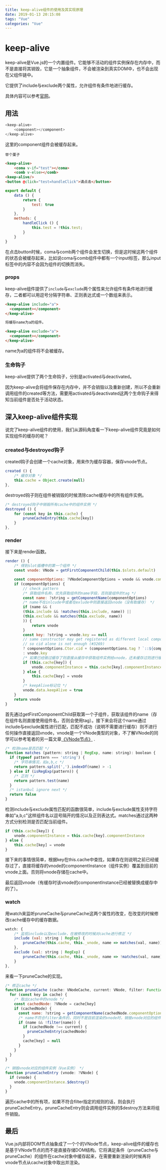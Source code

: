 ```yaml
---
title: keep-alive组件的使用及其实现原理
date: 2019-01-13 20:15:08
tags: "Vue"
categories: "Vue"
---
```


# keep-alive

keep-alive是Vue.js的一个内置组件。它能够不活动的组件实例保存在内存中，而不是直接将其销毁，它是一个抽象组件，不会被渲染到真实DOM中，也不会出现在父组件链中。

它提供了include与exclude两个属性，允许组件有条件地进行缓存。

具体内容可以参考[官网](https://cn.vuejs.org/v2/api/#keep-alive)。

## 用法

```js
<keep-alive>
    <component></component>
</keep-alive>
```

这里的component组件会被缓存起来。

`举个栗子`

```html
<keep-alive>
    <coma v-if="test"></coma>
    <comb v-else></comb>
<keep-alive/>
<button @click="test=handleClick">请点击</button>
```

```js
export default {
    data () {
        return {
            test: true
        }
    },
    methods: {
        handleClick () {
            this.test = !this.test;
        }
    }
}
```

在点击button时候，coma与comb两个组件会发生切换，但是这时候这两个组件的状态会被缓存起来，比如说coma与comb组件中都有一个input标签，那么input标签中的内容不会因为组件的切换而消失。

### props

keep-alive组件提供了`include`与`exclude`两个属性来允许组件有条件地进行缓存，二者都可以用逗号分隔字符串、正则表达式或一个数组来表示。

```html
<keep-alive include="a">
  <component></component>
</keep-alive>
```

```html
将缓存name为a的组件。

<keep-alive exclude="a">
  <component></component>
</keep-alive>
```

name为a的组件将不会被缓存。

### 生命钩子

keep-alive提供了两个生命钩子，分别是activated与deactivated。

因为keep-alive会将组件保存在内存中，并不会销毁以及重新创建，所以不会重新调用组件的created等方法，需要用activated与deactivated这两个生命钩子来得知当前组件是否处于活动状态。

## 深入keep-alive组件实现

说完了keep-alive组件的使用，我们从源码角度看一下keep-alive组件究竟是如何实现组件的缓存的呢？

### created与destroyed钩子

created钩子会创建一个cache对象，用来作为缓存容器，保存vnode节点。

```js
created () {
    /* 缓存对象 */
    this.cache = Object.create(null)
},
```

destroyed钩子则在组件被销毁的时候清除cache缓存中的所有组件实例。

```js
/* destroyed钩子中销毁所有cache中的组件实例 */
destroyed () {
    for (const key in this.cache) {
        pruneCacheEntry(this.cache[key])
    }
},
```

<!-- more -->

### render

接下来是render函数。

```js
render () {
    /* 得到slot插槽中的第一个组件 */
    const vnode: VNode = getFirstComponentChild(this.$slots.default)

    const componentOptions: ?VNodeComponentOptions = vnode && vnode.componentOptions
    if (componentOptions) {
        // check pattern
        /* 获取组件名称，优先获取组件的name字段，否则是组件的tag */
        const name: ?string = getComponentName(componentOptions)
        /* name不在inlcude中或者在exlude中则直接返回vnode（没有取缓存） */
        if (name && (
        (this.include && !matches(this.include, name)) ||
        (this.exclude && matches(this.exclude, name))
        )) {
            return vnode
        }
        const key: ?string = vnode.key == null
        // same constructor may get registered as different local components
        // so cid alone is not enough (#3269)
        ? componentOptions.Ctor.cid + (componentOptions.tag ? `::${componentOptions.tag}` : '')
        : vnode.key
        /* 如果已经做过缓存了则直接从缓存中获取组件实例给vnode，还未缓存过则进行缓存 */
        if (this.cache[key]) {
            vnode.componentInstance = this.cache[key].componentInstance
        } else {
            this.cache[key] = vnode
        }
        /* keepAlive标记位 */
        vnode.data.keepAlive = true
    }
    return vnode
}
```

首先通过getFirstComponentChild获取第一个子组件，获取该组件的name（存在组件名则直接使用组件名，否则会使用tag）。接下来会将这个name通过include与exclude属性进行匹配，匹配不成功（说明不需要进行缓存）则不进行任何操作直接返回vnode，vnode是一个VNode类型的对象，不了解VNode的同学可以参考笔者的另一篇文章[《VNode节点》](https://github.com/answershuto/learnVue/blob/master/docs/VNode%E8%8A%82%E7%82%B9.MarkDown) .

```js
/* 检测name是否匹配 */
function matches (pattern: string | RegExp, name: string): boolean {
  if (typeof pattern === 'string') {
    /* 字符串情况，如a,b,c */
    return pattern.split(',').indexOf(name) > -1
  } else if (isRegExp(pattern)) {
    /* 正则 */
    return pattern.test(name)
  }
  /* istanbul ignore next */
  return false
}
```

检测include与exclude属性匹配的函数很简单，include与exclude属性支持字符串如"a,b,c"这样组件名以逗号隔开的情况以及正则表达式。matches通过这两种方式分别检测是否匹配当前组件。

```js
if (this.cache[key]) {
    vnode.componentInstance = this.cache[key].componentInstance
} else {
    this.cache[key] = vnode
}
```

接下来的事情很简单，根据key在this.cache中查找，如果存在则说明之前已经缓存过了，直接将缓存的vnode的componentInstance（组件实例）覆盖到目前的vnode上面。否则将vnode存储在cache中。

最后返回vnode（有缓存时该vnode的componentInstance已经被替换成缓存中的了）。

### watch

用watch来监听pruneCache与pruneCache这两个属性的改变，在改变的时候修改cache缓存中的缓存数据。

```js
watch: {
    /* 监视include以及exclude，在被修改的时候对cache进行修正 */
    include (val: string | RegExp) {
        pruneCache(this.cache, this._vnode, name => matches(val, name))
    },
    exclude (val: string | RegExp) {
        pruneCache(this.cache, this._vnode, name => !matches(val, name))
    }
},
```

来看一下pruneCache的实现。

```js
/* 修正cache */
function pruneCache (cache: VNodeCache, current: VNode, filter: Function) {
  for (const key in cache) {
    /* 取出cache中的vnode */
    const cachedNode: ?VNode = cache[key]
    if (cachedNode) {
      const name: ?string = getComponentName(cachedNode.componentOptions)
      /* name不符合filter条件的，同时不是目前渲染的vnode时，销毁vnode对应的组件实例（Vue实例），并从cache中移除 */
      if (name && !filter(name)) {
        if (cachedNode !== current) {
          pruneCacheEntry(cachedNode)
        }
        cache[key] = null
      }
    }
  }
} 

/* 销毁vnode对应的组件实例（Vue实例） */
function pruneCacheEntry (vnode: ?VNode) {
  if (vnode) {
    vnode.componentInstance.$destroy()
  }
}
```

遍历cache中的所有项，如果不符合filter指定的规则的话，则会执行pruneCacheEntry。pruneCacheEntry则会调用组件实例的$destroy方法来将组件销毁。

## 最后

Vue.js内部将DOM节点抽象成了一个个的VNode节点，keep-alive组件的缓存也是基于VNode节点的而不是直接存储DOM结构。它将满足条件（pruneCache与pruneCache）的组件在cache对象中缓存起来，在需要重新渲染的时候再将vnode节点从cache对象中取出并渲染。
